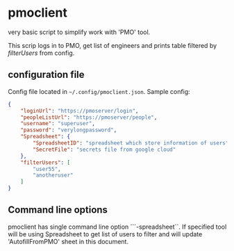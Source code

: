 # pmoclient

very basic script to simplify work with 'PMO' tool. 

This scrip logs in to PMO, get list of engineers and prints table filtered by _filterUsers_ from config.

## configuration file
Config file located in ```~/.config/pmoclient.json```.
Sample config:
```json
{
    "loginUrl": "https://pmoserver/login",
    "peopleListUrl": "https://pmoserver/people",
    "username": "superuser",
    "password": "verylongpassword",
    "Spreadsheet": {
        "SpreadsheetID": "spreadsheet which store information of users",
        "SecretFile": "secrets file from google cloud"
    },
    "filterUsers": [
        "user55",
        "anotheruser"
    ]
}
```

## Command line options
pmoclient has single command line option ```-spreadsheet``. If specified tool will be using Spreadsheet to get list of users to filter and will update 'AutofillFromPMO' sheet in this document.
